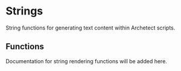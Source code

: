 # Strings

String functions for generating text content within Archetect scripts.

## Functions

Documentation for string rendering functions will be added here.